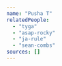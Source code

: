 ```yaml
---
name: "Pusha T"
relatedPeople:
  - "tyga"
  - "asap-rocky"
  - "ja-rule"
  - "sean-combs"
sources: []
---
```


